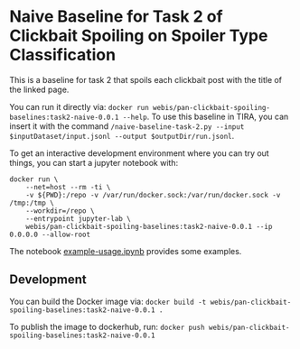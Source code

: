 # Naive Baseline for Task 2 of Clickbait Spoiling on Spoiler Type Classification

This is a baseline for task 2 that spoils each clickbait post with the title of the linked page.

You can run it directly via: `docker run webis/pan-clickbait-spoiling-baselines:task2-naive-0.0.1 --help`.
To use this baseline in TIRA, you can insert it with the command `/naive-baseline-task-2.py --input $inputDataset/input.jsonl --output $outputDir/run.jsonl`.

To get an interactive development environment where you can try out things, you can start a jupyter notebook with:

```
docker run \
	--net=host --rm -ti \
	-v ${PWD}:/repo -v /var/run/docker.sock:/var/run/docker.sock -v /tmp:/tmp \
	--workdir=/repo \
	--entrypoint jupyter-lab \
	webis/pan-clickbait-spoiling-baselines:task2-naive-0.0.1 --ip 0.0.0.0 --allow-root
```

The notebook [example-usage.ipynb](example-usage.ipynb) provides some examples.

## Development

You can build the Docker image via: `docker build -t webis/pan-clickbait-spoiling-baselines:task2-naive-0.0.1 .`

To publish the image to dockerhub, run: `docker push webis/pan-clickbait-spoiling-baselines:task2-naive-0.0.1`

